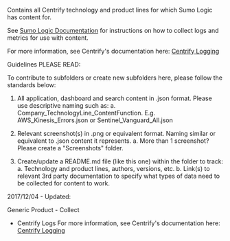 Contains all Centrify technology and product lines for which Sumo Logic has content for.

See [Sumo Logic Documentation](https://help.sumologic.com/) for instructions on how to collect logs and metrics for use with content.

For more information, see Centrify's documentation here:
[Centrify Logging](https://docs.centrify.com/en/centrify/macadmin/index.html#page/macadmin/adm_troubleshooting_EnableLogging.html)

Guidelines PLEASE READ:

To contribute to subfolders or create new subfolders here, please follow the standards below:

1. All application, dashboard and search content in .json format. Please use descriptive naming such as:
   a. Company_TechnologyLine_ContentFunction. E.g. AWS_Kinesis_Errors.json or Sentinel_Vanguard_All.json

2. Relevant screenshot(s) in .png or equivalent format. Naming similar or equivalent to .json content it represents.
   a. More than 1 screenshot? Please create a "Screenshots" folder.

3. Create/update a README.md file (like this one) within the folder to track:
   a. Technology and product lines, authors, versions, etc.
   b. Link(s) to relevant 3rd party documentation to specify what types of data need to be collected for content to work.

2017/12/04 - Updated:

  Generic Product - Collect
  - Centrify Logs
  For more information, see Centrify's documentation here:
  [Centrify Logging](https://docs.centrify.com/en/centrify/macadmin/index.html#page/macadmin/adm_troubleshooting_EnableLogging.html)
